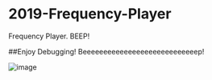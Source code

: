 # 2019-Frequency-Player
Frequency Player. BEEP!

##Enjoy Debugging! Beeeeeeeeeeeeeeeeeeeeeeeeeeeep!

![image](https://user-images.githubusercontent.com/67571491/86527575-28cf2200-bedb-11ea-9a31-d354e98d3944.png)
